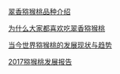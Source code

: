 [翠香猕猴桃品种介绍](https://www.ttxn.com/art/11885.html)

[为什么大家都喜欢吃翠香猕猴桃](https://www.jianshu.com/p/cba1df38f1a8)

[当今世界猕猴桃的发展现状与趋势](https://www.pujiangmihoutao.com/23026.html)

[2017猕猴桃发展报告](http://www.sohu.com/a/230214176_230053)
